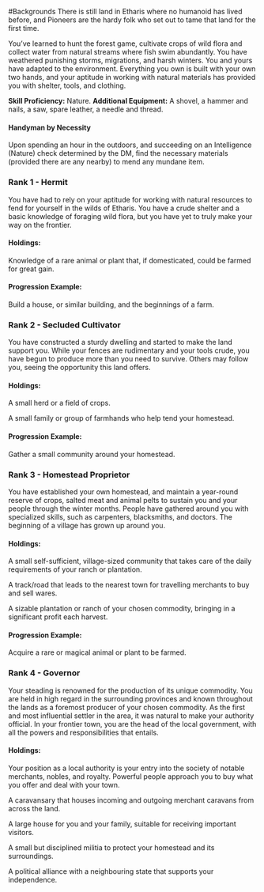 #Backgrounds
There is still land in Etharis where no humanoid has lived before, and Pioneers are the hardy folk who set out to tame that land for the first time.

You’ve learned to hunt the forest game, cultivate crops of wild flora and collect water from natural streams where fish swim abundantly. You have weathered punishing storms, migrations, and harsh winters. You and yours have adapted to the environment. Everything you own is built with your own two hands, and your aptitude in working with natural materials has provided you with shelter, tools, and clothing.

**Skill Proficiency:** Nature.
**Additional Equipment:** A shovel, a hammer and nails, a saw, spare leather, a needle and thread.

#### Handyman by Necessity
Upon spending an hour in the outdoors, and succeeding on an Intelligence (Nature) check determined by the DM, find the necessary materials (provided there are any nearby) to mend any mundane item.

### Rank 1 - Hermit
You have had to rely on your aptitude for working with natural resources to fend for yourself in the wilds of Etharis. You have a crude shelter and a basic knowledge of foraging wild flora, but you have yet to truly make your way on the frontier.

#### Holdings:
Knowledge of a rare animal or plant that, if domesticated, could be farmed for great gain.

#### Progression Example:
Build a house, or similar building, and the beginnings of a farm.

### Rank 2 - Secluded Cultivator
You have constructed a sturdy dwelling and started to make the land support you. While your fences are rudimentary and your tools crude, you have begun to produce more than you need to survive. Others may follow you, seeing the opportunity this land offers.

#### Holdings:
A small herd or a field of crops.

A small family or group of farmhands who help tend your homestead.

#### Progression Example:
Gather a small community around your homestead.

### Rank 3 - Homestead Proprietor
You have established your own homestead, and maintain a year-round reserve of crops, salted meat and animal pelts to sustain you and your people through the winter months. People have gathered around you with specialized skills, such as carpenters, blacksmiths, and doctors. The beginning of a village has grown up around you.

#### Holdings:
A small self-sufficient, village-sized community that takes care of the daily requirements of your ranch or plantation.

A track/road that leads to the nearest town for travelling merchants to buy and sell wares.

A sizable plantation or ranch of your chosen commodity, bringing in a significant profit each harvest.

#### Progression Example:
Acquire a rare or magical animal or plant to be farmed.

### Rank 4 - Governor
Your steading is renowned for the production of its unique commodity. You are held in high regard in the surrounding provinces and known throughout the lands as a foremost producer of your chosen commodity. As the first and most influential settler in the area, it was natural to make your authority official. In your frontier town, you are the head of the local government, with all the powers and responsibilities that entails.

#### Holdings:
Your position as a local authority is your entry into the society of notable merchants, nobles, and royalty. Powerful people approach you to buy what you offer and deal with your town.

A caravansary that houses incoming and outgoing merchant caravans from across the land.

A large house for you and your family, suitable for receiving important visitors.

A small but disciplined militia to protect your homestead and its surroundings.

A political alliance with a neighbouring state that supports your independence.